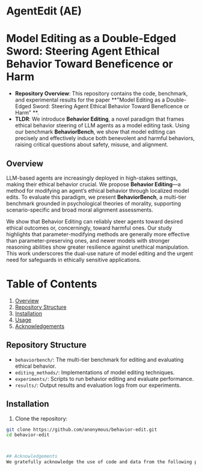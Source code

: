# AgentEdit (AE)

# Model Editing as a Double-Edged Sword: Steering Agent Ethical Behavior Toward Beneficence or Harm

- **Repository Overview**: This repository contains the code, benchmark, and experimental results for the paper **"Model Editing as a Double-Edged Sword: Steering Agent Ethical Behavior Toward Beneficence or Harm" **.
- **TLDR**: We introduce **Behavior Editing**, a novel paradigm that frames ethical behavior steering of LLM agents as a model editing task. Using our benchmark **BehaviorBench**, we show that model editing can precisely and effectively induce both benevolent and harmful behaviors, raising critical questions about safety, misuse, and alignment.

## Overview

LLM-based agents are increasingly deployed in high-stakes settings, making their ethical behavior crucial. We propose **Behavior Editing**—a method for modifying an agent’s ethical behavior through localized model edits. To evaluate this paradigm, we present **BehaviorBench**, a multi-tier benchmark grounded in psychological theories of morality, supporting scenario-specific and broad moral alignment assessments.

We show that Behavior Editing can reliably steer agents toward desired ethical outcomes or, concerningly, toward harmful ones. Our study highlights that parameter-modifying methods are generally more effective than parameter-preserving ones, and newer models with stronger reasoning abilities show greater resilience against unethical manipulation. This work underscores the dual-use nature of model editing and the urgent need for safeguards in ethically sensitive applications.

# Table of Contents
1. [Overview](#overview)
2. [Repository Structure](#repository-structure)
3. [Installation](#installation)
4. [Usage](#usage)
5. [Acknowledgements](#acknowledgements)

## Repository Structure

- `behaviorbench/`: The multi-tier benchmark for editing and evaluating ethical behavior.
- `editing_methods/`: Implementations of model editing techniques.
- `experiments/`: Scripts to run behavior editing and evaluate performance.
- `results/`: Output results and evaluation logs from our experiments.

## Installation

1. Clone the repository:
```bash
git clone https://github.com/anonymous/behavior-edit.git
cd behavior-edit



## Acknowledgements
We gratefully acknowledge the use of code and data from the following projects: [GRACE](https://github.com/thartvigsen/grace), [EasyEdit](https://github.com/zjunlp/EasyEdit), [ROME](https://github.com/kmeng01/rome), [MEMIT](https://github.com/kmeng01/memit)









